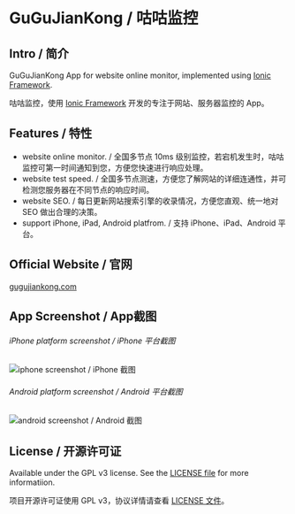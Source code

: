 # GuGuJianKong / 咕咕监控
## Intro / 简介
GuGuJianKong App for website online monitor, implemented using [Ionic Framework](http://ionicframework.com/ "Ionic official website").

咕咕监控，使用 [Ionic Framework](http://ionicframework.com/ "Ionic official website") 开发的专注于网站、服务器监控的 App。
## Features / 特性
* website online monitor. / 全国多节点 10ms 级别监控，若宕机发生时，咕咕监控可第一时间通知到您，方便您快速进行响应处理。
* website test speed. / 全国多节点测速，方便您了解网站的详细连通性，并可检测您服务器在不同节点的响应时间。
* website SEO. / 每日更新网站搜索引擎的收录情况，方便您直观、统一地对 SEO 做出合理的决策。
* support iPhone, iPad, Android platfrom. / 支持 iPhone、iPad、Android 平台。

## Official Website / 官网 
[gugujiankong.com](http://gugujiankong.com "Official Website / 官网")

## App Screenshot /  App截图
###### iPhone platform screenshot / iPhone 平台截图
![iphone screenshot / iPhone 截图](https://github.com/ParryQiu/GuGuJianKong/blob/master/screenshot/screenshot_iphone.png?raw=true "iphone screenshot / iPhone 截图")
###### Android platform screenshot / Android 平台截图
![android screenshot / Android 截图](https://github.com/ParryQiu/GuGuJianKong/blob/master/screenshot/screenshot_android.png?raw=true "android screenshot / Android 截图")


## License / 开源许可证
Available under the GPL v3 license. See the [LICENSE file](http://choosealicense.com/licenses/gpl-3.0/ "LICENSE file") for more informatiion.

项目开源许可证使用 GPL v3，协议详情请查看 [LICENSE 文件](http://choosealicense.com/licenses/gpl-3.0/ "LICENSE 文件")。
